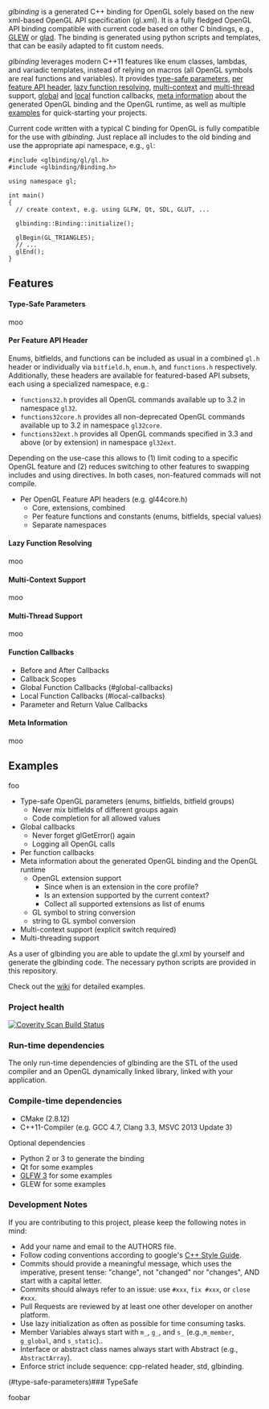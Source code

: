 *glbinding* is a generated C++ binding for OpenGL solely based on the new xml-based OpenGL API specification (gl.xml). It is a fully fledged OpenGL API binding compatible with current code based on other C bindings, e.g., [GLEW](http://glew.sourceforge.net/) or [glad](https://github.com/Dav1dde/glad). The binding is generated using python scripts and templates, that can be easily adapted to fit custom needs.

*glbinding* leverages modern C++11 features like enum classes, lambdas, and variadic templates, instead of relying on macros (all OpenGL symbols are real functions and variables). It provides [type-safe parameters](#type-safe-parameters), [per feature API header](#per-feature-api-header), [lazy function resolving](#lazy-function-resolving), [multi-context](#multi-context-support) and [multi-thread](#multi-thread-support) support, [global](#global-callbacks) and [local](#local-callbacks) function callbacks, [meta information](#meta-information) about the generated OpenGL binding and the OpenGL runtime, as well as multiple [examples](#examples) for quick-starting your projects. 

Current code written with a typical C binding for OpenGL is fully compatible for the use with *glbinding*.
Just replace all includes to the old binding and use the appropriate api namespace, e.g., ```gl```: 

```
#include <glbinding/gl/gl.h>
#include <glbinding/Binding.h>

using namespace gl;

int main()
{
  // create context, e.g. using GLFW, Qt, SDL, GLUT, ...

  glbinding::Binding::initialize();

  glBegin(GL_TRIANGLES);
  // ...
  glEnd();
}
```

## Features

#### Type-Safe Parameters 
moo

#### Per Feature API Header

Enums, bitfields, and functions can be included as usual in a combined ```gl.h``` header or individually via ```bitfield.h```, ```enum.h```, and ```functions.h``` respectively. Additionally, these headers are available for  featured-based API subsets, each using a specialized namespace, e.g.:
* ```functions32.h``` provides all OpenGL commands available up to 3.2 in namespace ```gl32```.
* ```functions32core.h``` provides all non-deprecated OpenGL commands available up to 3.2 in namespace ```gl32core```.
* ```functions32ext.h``` provides all OpenGL commands specified in 3.3 and above (or by extension) in namespace ```gl32ext```.

Depending on the use-case this allows to (1) limit coding to a specific OpenGL feature and (2) reduces switching to other features to swapping includes and using directives. In both cases, non-featured commads will not compile.


* Per OpenGL Feature API headers (e.g. gl44core.h)
  * Core, extensions, combined
  * Per feature functions and constants (enums, bitfields, special values)
  * Separate namespaces


#### Lazy Function Resolving
moo

#### Multi-Context Support
moo

#### Multi-Thread Support
moo

#### Function Callbacks

* Before and After Callbacks
* Callback Scopes
 * Global Function Callbacks (#global-callbacks)
 * Local Function Callbacks (#local-callbacks) 
* Parameter and Return Value Callbacks

#### Meta Information
moo


## Examples 
foo




* Type-safe OpenGL parameters (enums, bitfields, bitfield groups)
  * Never mix bitfields of different groups again
  * Code completion for all allowed values
* Global callbacks
  * Never forget glGetError() again
  * Logging all OpenGL calls
* Per function callbacks
* Meta information about the generated OpenGL binding and the OpenGL runtime
  * OpenGL extension support
    * Since when is an extension in the core profile?
    * Is an extension supported by the current context?
    * Collect all supported extensions as list of enums
  * GL symbol to string conversion
  * string to GL symbol conversion
* Multi-context support (explicit switch required)
* Multi-threading support

As a user of glbinding you are able to update the gl.xml by yourself and generate the glbinding code.
The necessary python scripts are provided in this repository.

Check out the [wiki](https://github.com/hpicgs/glbinding/wiki) for detailed examples.




### Project health
<a href="https://scan.coverity.com/projects/2705">
  <img alt="Coverity Scan Build Status"
       src="https://scan.coverity.com/projects/2705/badge.svg"/>
</a>



### Run-time dependencies

The only run-time dependencies of glbinding are the STL of the used compiler and an OpenGL dynamically linked library, linked with your application.

### Compile-time dependencies

 * CMake (2.8.12)
 * C++11-Compiler (e.g. GCC 4.7, Clang 3.3, MSVC 2013 Update 3)

Optional dependencies
 * Python 2 or 3 to generate the binding
 * Qt for some examples
 * [GLFW 3](http://www.glfw.org/) for some examples
 * GLEW for some examples

### Development Notes

If you are contributing to this project, please keep the following notes in mind:
* Add your name and email to the AUTHORS file.
* Follow coding conventions according to google's [C++ Style Guide](http://google-styleguide.googlecode.com/svn/trunk/cppguide.xml).
* Commits should provide a meaningful  message, which uses the imperative, present tense: "change", not "changed" nor "changes", AND start with a capital letter.
* Commits should always refer to an issue: use ```#xxx```, ```fix #xxx```, or ```close #xxx```.
* Pull Requests are reviewed by at least one other developer on another platform.
* Use lazy initialization as often as possible for time consuming tasks.
* Member Variables always start with ```m_```, ```g_```, and ```s_``` (e.g.,```m_member```, ```g_global```, and ```s_static```)..
* Interface or abstract class names always start with Abstract (e.g., ```AbstractArray```).
* Enforce strict include sequence: cpp-related header, std, glbinding.


(#type-safe-parameters)### TypeSafe

foobar
